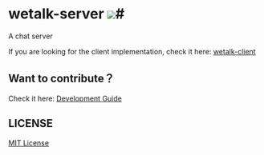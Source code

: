 # wetalk-server ![](http://img.shields.io/badge/version-v1.0.0-green.svg)#
A chat server

If you are looking for the client implementation, check it here: [wetalk-client](https://github.com/leftstick/wetalk-client)


## Want to contribute？ ##

Check it here: [Development Guide](./docs/start-guide.md)

## LICENSE ##

[MIT License](https://raw.githubusercontent.com/leftstick/wetalk-server/master/LICENSE)
